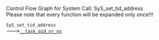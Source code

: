 Control Flow Graph for System Call: SyS_set_tid_address  
Please note that every function will be expanded only once!!! 

`SyS_set_tid_address`  
--->[`__task_pid_nr_ns`](https://elixir.bootlin.com/linux/v4.14.62/ident/__task_pid_nr_ns)  
